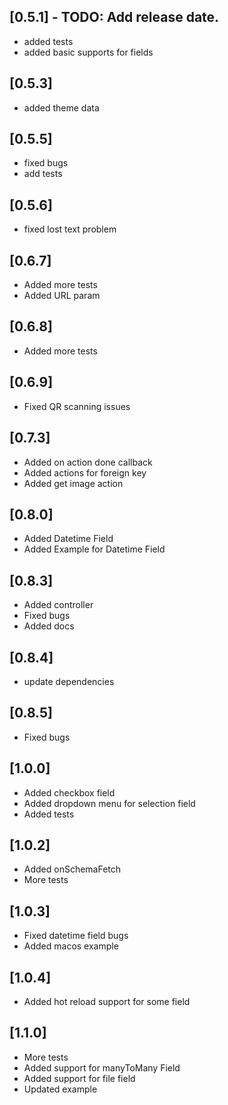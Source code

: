 <!-- @format -->

## [0.5.1] - TODO: Add release date.

- added tests
- added basic supports for fields

## [0.5.3]

- added theme data

## [0.5.5]

- fixed bugs
- add tests

## [0.5.6]

- fixed lost text problem

## [0.6.7]

- Added more tests
- Added URL param

## [0.6.8]

- Added more tests

## [0.6.9]

- Fixed QR scanning issues

## [0.7.3]

- Added on action done callback
- Added actions for foreign key
- Added get image action

## [0.8.0]

- Added Datetime Field
- Added Example for Datetime Field

## [0.8.3]

- Added controller
- Fixed bugs
- Added docs

## [0.8.4]

- update dependencies

## [0.8.5]

- Fixed bugs

## [1.0.0]

- Added checkbox field
- Added dropdown menu for selection field
- Added tests

## [1.0.2]

- Added onSchemaFetch
- More tests

## [1.0.3]

- Fixed datetime field bugs
- Added macos example

## [1.0.4]

- Added hot reload support for some field

## [1.1.0]

- More tests
- Added support for manyToMany Field
- Added support for file field
- Updated example
